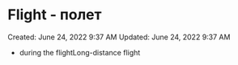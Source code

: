 # Flight - полет

Created: June 24, 2022 9:37 AM
Updated: June 24, 2022 9:37 AM

- during the flightLong-distance flight